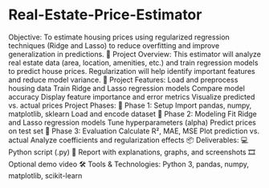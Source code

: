 # Real-Estate-Price-Estimator
Objective: To estimate housing prices using regularized regression techniques (Ridge and Lasso) to reduce overfitting and improve generalization in predictions.
📌 Project Overview:
This estimator will analyze real estate data (area, location, amenities, etc.) and train
regression models to predict house prices. Regularization will help identify important features
and reduce model variance.
🎯 Project Features:
Load and preprocess housing data
Train Ridge and Lasso regression models
Compare model accuracy
Display feature importance and error metrics
Visualize predicted vs. actual prices
Project Phases:
📍 Phase 1: Setup
 Import pandas, numpy, matplotlib, sklearn
 Load and encode dataset
📍 Phase 2: Modeling
 Fit Ridge and Lasso regression models
 Tune hyperparameters (alpha)
 Predict prices on test set
📍 Phase 3: Evaluation
 Calculate R², MAE, MSE
 Plot prediction vs. actual
 Analyze coefficients and regularization effects
📦 Deliverables:
💻 Python script (.py)
📄 Report with explanations, graphs, and screenshots
🎞️ Optional demo video
🛠️ Tools & Technologies:
Python 3, pandas, numpy, matplotlib, scikit-learn

